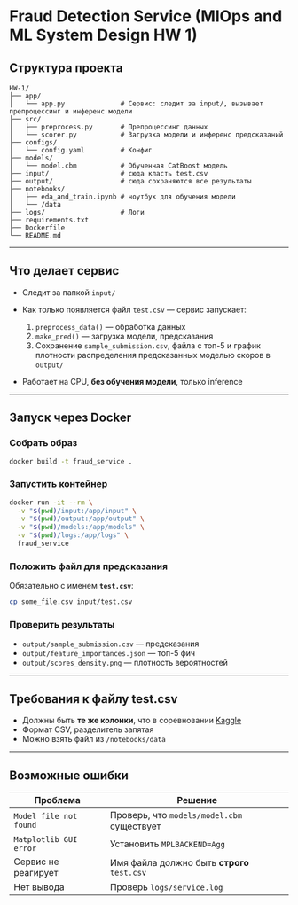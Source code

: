 # Fraud Detection Service (MlOps and ML System Design HW 1)

## Структура проекта

```
HW-1/
├── app/
│   └── app.py              # Сервис: следит за input/, вызывает препроцессинг и инференс модели
├── src/
│   ├── preprocess.py       # Препроцессинг данных
│   └── scorer.py           # Загрузка модели и инференс предсказаний
├── configs/
│   └── config.yaml         # Конфиг
├── models/
│   └── model.cbm           # Обученная CatBoost модель
├── input/                  # сюда класть test.csv
├── output/                 # сюда сохраняются все результаты
├── notebooks/
│   ├── eda_and_train.ipynb # ноутбук для обучения модели
│   └── /data
├── logs/                   # Логи
├── requirements.txt
├── Dockerfile
└── README.md
```

---

## Что делает сервис

* Следит за папкой `input/`
* Как только появляется файл `test.csv` — сервис запускает:

  1. `preprocess_data()` — обработка данных
  2. `make_pred()` — загрузка модели, предсказания
  3. Сохранение `sample_submission.csv`, файла с топ-5 и график плотности распределения предсказанных моделью скоров в `output/`
* Работает на CPU, **без обучения модели**, только inference

---

## Запуск через Docker

### Собрать образ

```bash
docker build -t fraud_service .
```

### Запустить контейнер

```bash
docker run -it --rm \
  -v "$(pwd)/input:/app/input" \
  -v "$(pwd)/output:/app/output" \
  -v "$(pwd)/models:/app/models" \
  -v "$(pwd)/logs:/app/logs" \
  fraud_service
```

### Положить файл для предсказания

Обязательно с именем **`test.csv`**:

```bash
cp some_file.csv input/test.csv
```

### Проверить результаты

* `output/sample_submission.csv` — предсказания
* `output/feature_importances.json` — топ-5 фич
* `output/scores_density.png` — плотность вероятностей

---

## Требования к файлу test.csv

* Должны быть **те же колонки**, что в соревновании [Kaggle](https://www.kaggle.com/competitions/teta-ml-1-2025/overview)
* Формат CSV, разделитель запятая
* Можно взять файл из `/notebooks/data`

---

## Возможные ошибки

| Проблема               | Решение                                     |
| ---------------------- | ------------------------------------------- |
| `Model file not found` | Проверь, что `models/model.cbm` существует  |
| `Matplotlib GUI error` | Установить `MPLBACKEND=Agg`             |
| Сервис не реагирует    | Имя файла должно быть **строго** `test.csv` |
| Нет вывода             | Проверь `logs/service.log`                  |
